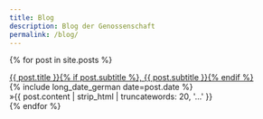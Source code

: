 ```yaml
---
title: Blog
description: Blog der Genossenschaft
permalink: /blog/
---
```


{% for post in site.posts %}
<div class="post-list-entry">
    <div class="post-list-thumbnail">
        <a href="{{ post.url }}">
            <div style="background-image: url('/images/{{post.header-image}}');"></div>
        </a>
    </div>
    <div class="post-list-info">
        <div class="post-list-title">
            <a href="{{ post.url }}">{{ post.title }}{% if post.subtitle %}, {{ post.subtitle }}{% endif %}</a>
        </div>
        <div class="post-list-date">
            {% include long_date_german date=post.date %}
        </div>
        <div class="post-list-excerpt">
            &#187;{{ post.content | strip_html | truncatewords: 20, '...' }}
        </div>
    </div>
</div>
{% endfor %}
